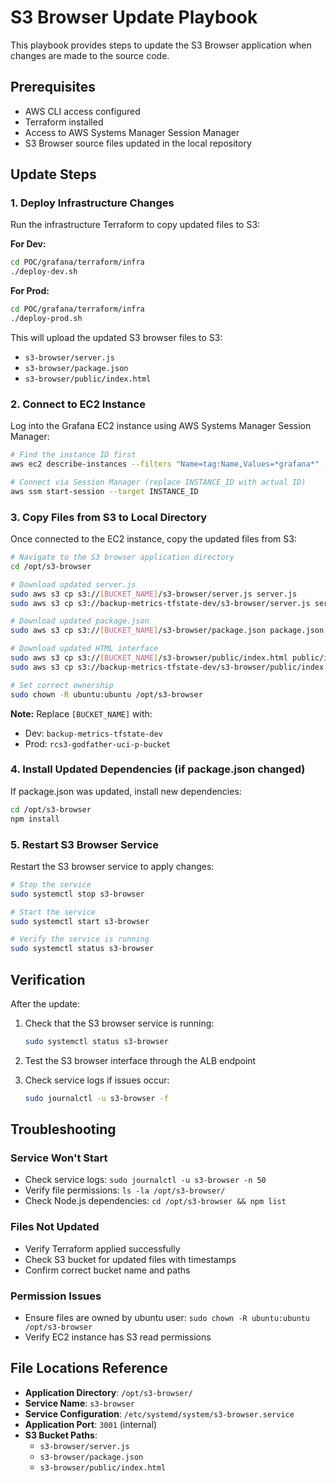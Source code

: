 # S3 Browser Update Playbook

This playbook provides steps to update the S3 Browser application when changes are made to the source code.

## Prerequisites
- AWS CLI access configured
- Terraform installed
- Access to AWS Systems Manager Session Manager
- S3 Browser source files updated in the local repository

## Update Steps

### 1. Deploy Infrastructure Changes
Run the infrastructure Terraform to copy updated files to S3:

**For Dev:**
```bash
cd POC/grafana/terraform/infra
./deploy-dev.sh
```

**For Prod:**
```bash
cd POC/grafana/terraform/infra
./deploy-prod.sh
```

This will upload the updated S3 browser files to S3:
- `s3-browser/server.js`
- `s3-browser/package.json`
- `s3-browser/public/index.html`

### 2. Connect to EC2 Instance
Log into the Grafana EC2 instance using AWS Systems Manager Session Manager:

```bash
# Find the instance ID first
aws ec2 describe-instances --filters "Name=tag:Name,Values=*grafana*" --query "Reservations[].Instances[].InstanceId" --output text

# Connect via Session Manager (replace INSTANCE_ID with actual ID)
aws ssm start-session --target INSTANCE_ID
```

### 3. Copy Files from S3 to Local Directory
Once connected to the EC2 instance, copy the updated files from S3:

```bash
# Navigate to the S3 browser application directory
cd /opt/s3-browser

# Download updated server.js
sudo aws s3 cp s3://[BUCKET_NAME]/s3-browser/server.js server.js
sudo aws s3 cp s3://backup-metrics-tfstate-dev/s3-browser/server.js server.js

# Download updated package.json
sudo aws s3 cp s3://[BUCKET_NAME]/s3-browser/package.json package.json

# Download updated HTML interface
sudo aws s3 cp s3://[BUCKET_NAME]/s3-browser/public/index.html public/index.html
sudo aws s3 cp s3://backup-metrics-tfstate-dev/s3-browser/public/index.html public/index.html

# Set correct ownership
sudo chown -R ubuntu:ubuntu /opt/s3-browser
```

**Note:** Replace `[BUCKET_NAME]` with:
- Dev: `backup-metrics-tfstate-dev`
- Prod: `rcs3-godfather-uci-p-bucket`

### 4. Install Updated Dependencies (if package.json changed)
If package.json was updated, install new dependencies:

```bash
cd /opt/s3-browser
npm install
```

### 5. Restart S3 Browser Service
Restart the S3 browser service to apply changes:

```bash
# Stop the service
sudo systemctl stop s3-browser

# Start the service
sudo systemctl start s3-browser

# Verify the service is running
sudo systemctl status s3-browser
```

## Verification
After the update:
1. Check that the S3 browser service is running:
   ```bash
   sudo systemctl status s3-browser
   ```

2. Test the S3 browser interface through the ALB endpoint

3. Check service logs if issues occur:
   ```bash
   sudo journalctl -u s3-browser -f
   ```

## Troubleshooting

### Service Won't Start
- Check service logs: `sudo journalctl -u s3-browser -n 50`
- Verify file permissions: `ls -la /opt/s3-browser/`
- Check Node.js dependencies: `cd /opt/s3-browser && npm list`

### Files Not Updated
- Verify Terraform applied successfully
- Check S3 bucket for updated files with timestamps
- Confirm correct bucket name and paths

### Permission Issues
- Ensure files are owned by ubuntu user: `sudo chown -R ubuntu:ubuntu /opt/s3-browser`
- Verify EC2 instance has S3 read permissions

## File Locations Reference
- **Application Directory**: `/opt/s3-browser/`
- **Service Name**: `s3-browser`
- **Service Configuration**: `/etc/systemd/system/s3-browser.service`
- **Application Port**: `3001` (internal)
- **S3 Bucket Paths**:
  - `s3-browser/server.js`
  - `s3-browser/package.json`
  - `s3-browser/public/index.html`

